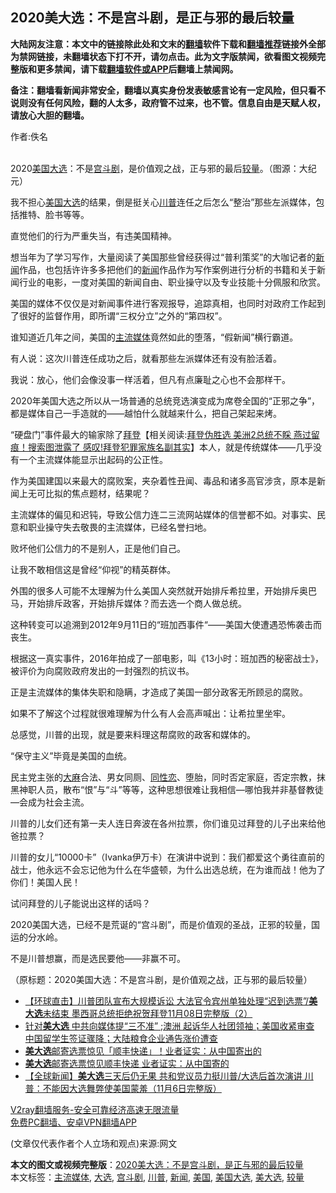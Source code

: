  <h2>2020美大选：不是宫斗剧，是正与邪的最后较量</h2> <p class="notice"><b>大陆网友注意：本文中的链接除此处和文末的<a href="https://github.com/bannedbook/fanqiang" >翻墙</a>软件下载和<a href="https://github.com/killgcd/justmysocks/blob/master/README.md">翻墙推荐</a>链接外全部为禁网链接，未翻墙状态下打不开，请勿点击。此为文字版禁闻，欲看图文视频完整版和更多禁闻，请下载<a href="https://github.com/bannedbook/fanqiang">翻墙软件或APP</a>后翻墙上禁闻网。</p><p>备注：翻墙看新闻非常安全，翻墙以真实身份发表敏感言论有一定风险，但只看不说则没有任何风险，翻的人太多，政府管不过来，也不管。信息自由是天赋人权，请放心大胆的翻墙。</b></p>  <div class="entry"> <p>作者:佚名</p> <p><br /> 2020<a href="https://www.bannedbook.org/bnews/tag/%e7%be%8e%e5%9b%bd/" class="st_tag internal_tag" rel="tag" title="标签 美国 下的日志">美国</a><a href="https://www.bannedbook.org/bnews/tag/%e5%a4%a7%e9%80%89/" class="st_tag internal_tag" rel="tag" title="标签 大选 下的日志">大选</a>：不是<a href="https://www.bannedbook.org/bnews/tag/%E5%AE%AB%E6%96%97%E5%89%A7/" class="st_tag internal_tag" rel="tag" title="标签 宫斗剧 下的日志">宫斗剧</a>，是价值观之战，正与邪的最后<a href="https://www.bannedbook.org/bnews/tag/%E8%BE%83%E9%87%8F/" class="st_tag internal_tag" rel="tag" title="标签 较量 下的日志">较量</a>。（图源：大纪元） </p> <p> 我不担心<a href="https://www.bannedbook.org/bnews/tag/%e7%be%8e%e5%9b%bd%e5%a4%a7%e9%80%89/" class="st_tag internal_tag" rel="tag" title="标签 美国大选 下的日志">美国大选</a>的结果，倒是挺关心<a href="https://www.bannedbook.org/bnews/tag/%e5%b7%9d%e6%99%ae/" class="st_tag internal_tag" rel="tag" title="标签 川普 下的日志">川普</a>连任之后怎么“整治”那些左派媒体，包括推特、脸书等等。 </p> <p>直觉他们的行为严重失当，有违美国精神。 </p> <p>想当年为了学习写作，大量阅读了美国那些曾经获得过“普利策奖”的大咖记者的<span class='wp_keywordlink_affiliate'><a href="https://www.bannedbook.org/" title="新闻">新闻</a></span>作品，也包括许许多多把他们的<a href="https://www.bannedbook.org/bnews/tag/%E6%96%B0%E9%97%BB/" class="st_tag internal_tag" rel="tag" title="标签 新闻 下的日志">新闻</a>作品作为写作案例进行分析的书籍和关于新闻行业的电影，一度对美国的新闻自由、职业操守以及专业技能十分佩服和欣赏。 </p> <p>美国的媒体不仅仅是对新闻事件进行客观报导，追踪真相，也同时对政府工作起到了很好的监督作用，即所谓“三权分立”之外的“第四权”。 </p> <p>谁知道近几年之间，美国的<a href="https://www.bannedbook.org/bnews/tag/%e4%b8%bb%e6%b5%81%e5%aa%92%e4%bd%93/" class="st_tag internal_tag" rel="tag" title="标签 主流媒体 下的日志">主流媒体</a>竟然如此的堕落，“假新闻”横行霸道。 </p>  <p>有人说：这次川普连任成功之后，就看那些左派媒体还有没有脸活着。 </p> <p>我说：放心，他们会像没事一样活着，但凡有点廉耻之心也不会那样干。 </p> <p>2020年美国大选之所以从一场普通的总统竞选演变成为席卷全国的“正邪之争”，都是媒体自己一手造就的&mdash;&mdash;越怕什么就越来什么，把自己架起来烤。 </p> <p>“硬盘门”事件最大的输家除了<span class='wp_keywordlink'><a href="https://www.bannedbook.org/bnews/comments/20201018/1415809.html" title="“硬盘门”再爆：拿中共华信10％股的“大人物”正是拜登" target="_blank">拜登</a></span>【相关阅读:<a href='https://www.bannedbook.org/bnews/topimagenews/20201108/1427900.html' target='_blank'>拜登伪胜选 美洲2总统不睬 燕过留痕！搜索图泄露了 感叹!拜登犯罪家族名副其实</a>】本人，就是传统媒体&mdash;&mdash;几乎没有一个主流媒体能显示出起码的公正性。 </p> <p>作为美国建国以来最大的腐败案，夹杂着性丑闻、毒品和诸多高官涉贪，原本是新闻上无可比拟的焦点题材，结果呢？ </p> <p>主流媒体的偏见和迟钝，导致公信力连二三流网站媒体的信誉都不如。对事实、民意和职业操守失去敬畏的主流媒体，已经名誉扫地。 </p> <p>败坏他们公信力的不是别人，正是他们自己。 </p>  <p>让我不敢相信这是曾经“仰视”的精英群体。 </p> <p>外围的很多人可能不太理解为什么美国人突然就开始排斥希拉里，开始排斥奥巴马，开始排斥政客，开始排斥媒体？而去选一个商人做总统。 </p> <p>这种转变可以追溯到2012年9月11日的“班加西事件“&mdash;&mdash;美国大使遭遇恐怖袭击而丧生。 </p> <p>根据这一真实事件，2016年拍成了一部电影，叫《13小时：班加西的秘密战士》，被评价为向腐败政府发出的一封强烈的抗议书。 </p> <p>正是主流媒体的集体失职和隐瞒，才造成了美国一部分政客无所顾忌的腐败。 </p> <p>如果不了解这个过程就很难理解为什么有人会高声喊出：让希拉里坐牢。 </p> <p>总感觉，川普的出现，就是要来料理这帮腐败的政客和媒体的。 </p>  <p>“保守主义”毕竟是美国的血统。 </p> <p>民主党主张的<span class='wp_keywordlink'><a href="https://www.bannedbook.org/bnews/lifebaike/20181016/1013890.html" title="中国留学生试了一下大麻 结果死在回国路上" target="_blank">大麻</a></span>合法、男女同厕、<span class='wp_keywordlink'><a href="https://www.bannedbook.org/forum57/topic6302.html" title="我所知道的地球历史与奥秘篇（十）：同性恋与吸毒" target="_blank">同性恋</a></span>、堕胎，同时否定家庭，否定宗教，抹黑神职人员，散布“恨”与“斗”等等，这种思想很难让我相信&mdash;哪怕我并非基督教徒&mdash;会成为社会主流。 </p> <p>川普的儿女们还有第一夫人连日奔波在各州拉票，你们谁见过拜登的儿子出来给他爸拉票？ </p> <p>川普的女儿“10000卡”（Ivanka伊万卡）在演讲中说到：我们都爱这个勇往直前的战士，他永远不会忘记他为什么在华盛顿，为什么出选总统，在为谁而战！他为了你们！美国人民！ </p> <p>试问拜登的儿子能说出这样的话吗？ </p> <p>2020美国大选，已经不是荒诞的“宫斗剧”，而是价值观的圣战，正邪的较量，国运的分水岭。 </p> <p>不是川普想赢，而是选民要他&mdash;&mdash;非赢不可。 </p>  <p>（原标题：2020美国大选：不是宫斗剧，是价值观之战，正与邪的最后较量） </p> <ul class='op-related-articles' title='相关阅读'> <li><a href='https://www.bannedbook.org/bnews/bannedvideo/20201109/1428122.html' target='_blank'>【环球直击】川普团队宣布大规模诉讼 大法官令宾州单独处理“迟到选票”/<b>美大选</b>未结束 墨西哥总统拒绝祝贺拜登11月08日完整版（2）</a></li> <li><a href='https://www.bannedbook.org/bnews/bannedvideo/20201109/1428048.html' target='_blank'>针对<b>美大选</b> 中共向媒体提“三不准” ;澳洲 起诉华人社团领袖；美国收紧审查 中国留学生签证骤降；大陆粮食企业通告涨价遭查</a></li> <li><a href='https://www.bannedbook.org/bnews/cnnews/20201108/1427519.html' target='_blank'><b>美大选</b>邮寄选票惊见「顺丰快递」！业者证实：从中国寄出的</a></li> <li><a href='https://www.bannedbook.org/bnews/worldnews/20201107/1427276.html' target='_blank'><b>美大选</b>邮寄选票惊见顺丰快递 业者证实：从中国寄的</a></li> <li><a href='https://www.bannedbook.org/bnews/bannedvideo/20201107/1427268.html' target='_blank'>【全球新闻】<b>美大选</b>三天后仍无果 共和党议员力挺川普/大选后首次演讲 川普：不能因大选舞弊使美国蒙羞（11月6日完整版）</a></li> </ul> <p class="texttj"> <a href="https://www.bannedbook.org/forum23/topic22702.html" target="_blank">V2ray翻墙服务-安全可靠经济高速无限流量</a><br/> <a href="https://github.com/bannedbook/fanqiang/wiki/%E7%A6%81%E9%97%BB%E7%BD%91%E5%AE%89%E5%8D%93%E7%BF%BB%E5%A2%99%E6%96%B0%E9%97%BBAPP" target="_blank">免费PC翻墙、安卓VPN翻墙APP</a></p><p> (文章仅代表作者个人立场和观点)来源:网文</p><a name='sharetosocial'></a>       <div><b>本文的图文或视频完整版</b>：<a href='https://www.bannedbook.org/bnews/comments/20201109/1428127.html'>2020美大选：不是宫斗剧，是正与邪的最后较量</a></div>  </div><!--END ENTRY--> <div class="postfooter"> <div>本文标签：<a href="https://www.bannedbook.org/bnews/tag/%e4%b8%bb%e6%b5%81%e5%aa%92%e4%bd%93/" rel="tag">主流媒体</a>, <a href="https://www.bannedbook.org/bnews/tag/%e5%a4%a7%e9%80%89/" rel="tag">大选</a>, <a href="https://www.bannedbook.org/bnews/tag/%E5%AE%AB%E6%96%97%E5%89%A7/" rel="tag">宫斗剧</a>, <a href="https://www.bannedbook.org/bnews/tag/%e5%b7%9d%e6%99%ae/" rel="tag">川普</a>, <a href="https://www.bannedbook.org/bnews/tag/%E6%96%B0%E9%97%BB/" rel="tag">新闻</a>, <a href="https://www.bannedbook.org/bnews/tag/%e7%be%8e%e5%9b%bd/" rel="tag">美国</a>, <a href="https://www.bannedbook.org/bnews/tag/%e7%be%8e%e5%9b%bd%e5%a4%a7%e9%80%89/" rel="tag">美国大选</a>, <a href="https://www.bannedbook.org/bnews/tag/%e7%be%8e%e5%a4%a7%e9%80%89/" rel="tag">美大选</a>, <a href="https://www.bannedbook.org/bnews/tag/%E8%BE%83%E9%87%8F/" rel="tag">较量</a></div>  </div><!--END POSTFOOTER--> 